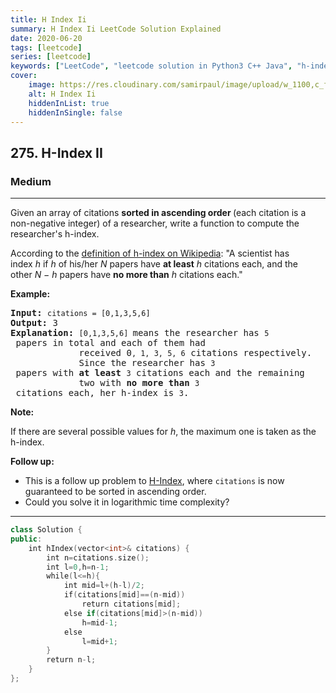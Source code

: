 ```yaml
---
title: H Index Ii
summary: H Index Ii LeetCode Solution Explained
date: 2020-06-20
tags: [leetcode]
series: [leetcode]
keywords: ["LeetCode", "leetcode solution in Python3 C++ Java", "h-index-ii LeetCode Solution Explained"]
cover:
    image: https://res.cloudinary.com/samirpaul/image/upload/w_1100,c_fit,co_rgb:FFFFFF,l_text:Arial_75_bold:H Index Ii - Solution Explained/problem-solving.webp
    alt: H Index Ii
    hiddenInList: true
    hiddenInSingle: false
---
```



<h2>275. H-Index II</h2><h3>Medium</h3><hr><div><p>Given an array of citations <strong>sorted&nbsp;in ascending order </strong>(each citation is a non-negative integer) of a researcher, write a function to compute the researcher's h-index.</p>

<p>According to the&nbsp;<a href="https://en.wikipedia.org/wiki/H-index" target="_blank">definition of h-index on Wikipedia</a>: "A scientist has index&nbsp;<i>h</i>&nbsp;if&nbsp;<i>h</i>&nbsp;of his/her&nbsp;<i>N</i>&nbsp;papers have&nbsp;<b>at least</b>&nbsp;<i>h</i>&nbsp;citations each, and the other&nbsp;<i>N − h</i>&nbsp;papers have&nbsp;<b>no more than</b>&nbsp;<i>h&nbsp;</i>citations each."</p>

<p><b>Example:</b></p>

<pre><b>Input:</b> <code>citations = [0,1,3,5,6]</code>
<b>Output:</b> 3 
<strong>Explanation: </strong><code>[0,1,3,5,6] </code>means the researcher has <code>5</code> papers in total and each of them had 
             received 0<code>, 1, 3, 5, 6</code> citations respectively. 
&nbsp;            Since the researcher has <code>3</code> papers with <b>at least</b> <code>3</code> citations each and the remaining 
&nbsp;            two with <b>no more than</b> <code>3</code> citations each, her h-index is <code>3</code>.</pre>

<p><strong>Note:</strong></p>

<p>If there are several possible values for&nbsp;<em>h</em>, the maximum one is taken as the h-index.</p>

<p><strong>Follow up:</strong></p>

<ul>
	<li>This is a follow up problem to&nbsp;<a href="/problems/h-index/description/">H-Index</a>, where <code>citations</code> is now guaranteed to be sorted in ascending order.</li>
	<li>Could you solve it in logarithmic time complexity?</li>
</ul>
</div>

---




```cpp
class Solution {
public:
    int hIndex(vector<int>& citations) {
        int n=citations.size();
        int l=0,h=n-1;
        while(l<=h){
            int mid=l+(h-l)/2;
            if(citations[mid]==(n-mid))
                return citations[mid];
            else if(citations[mid]>(n-mid))
                h=mid-1;
            else
                l=mid+1;
        }
        return n-l;
    }
};

```
